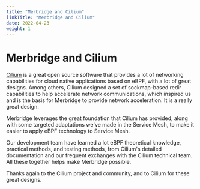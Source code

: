 ```yaml
---
title: "Merbridge and Cilium"
linkTitle: "Merbridge and Cilium"
date: 2022-04-23
weight: 1
---
```


# Merbridge and Cilium

[Cilium](https://cilium.io/) is a great open source software that provides a lot of networking capabilities for cloud native applications based on eBPF, with a lot of great designs. Among others, Cilium designed a set of sockmap-based redir capabilities to help accelerate network communications, which inspired us and is the basis for Merbridge to provide network acceleration. It is a really great design.

Merbridge leverages the great foundation that Cilium has provided, along with some targeted adaptations we've made in the Service Mesh, to make it easier to apply eBPF technology to Service Mesh.

Our development team have learned a lot eBPF theoretical knowledge, practical methods, and testing methods, from Cilium's detailed documentation and our frequent exchanges with the Cilium technical team. All these together helps make Merbridge possible.

Thanks again to the Cilium project and community, and to Cilium for these great designs.
